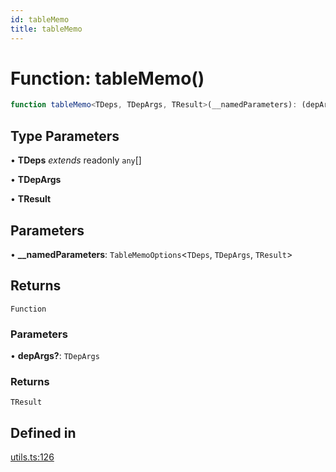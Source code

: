 ```yaml
---
id: tableMemo
title: tableMemo
---
```


# Function: tableMemo()

```ts
function tableMemo<TDeps, TDepArgs, TResult>(__namedParameters): (depArgs?) => TResult
```

## Type Parameters

• **TDeps** *extends* readonly `any`[]

• **TDepArgs**

• **TResult**

## Parameters

• **\_\_namedParameters**: `TableMemoOptions`\<`TDeps`, `TDepArgs`, `TResult`\>

## Returns

`Function`

### Parameters

• **depArgs?**: `TDepArgs`

### Returns

`TResult`

## Defined in

[utils.ts:126](https://github.com/TanStack/table/blob/main/packages/table-core/src/utils.ts#L126)
